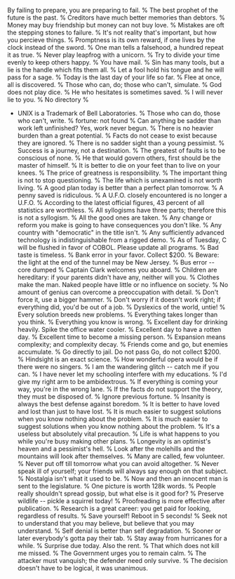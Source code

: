 By failing to prepare, you are preparing to fail.
%
The best prophet of the future is the past.
%
Creditors have much better memories than debtors.
%
Money may buy friendship but money can not buy love.
%
Mistakes are oft the stepping stones to failure.
%
It's not reality that's important, but how you percieve things.
%
Promptness is its own reward, if one lives by the clock instead of the sword.
%
One man tells a falsehood, a hundred repeat it as true.
%
Never play leapfrog with a unicorn.
%
Try to divide your time evenly to keep others happy.
%
You have mail.
%
Sin has many tools, but a lie is the handle which fits them all.
%
Let a fool hold his tongue and he will pass for a sage.
%
Today is the last day of your life so far.
%
Flee at once, all is discovered.
%
Those who can, do; those who can't, simulate.
%
God does not play dice.
%
He who hesitates is sometimes saved.
%
I will never lie to you.
%
No directory
%
* UNIX is a Trademark of Bell Laboratories.
%
Those who can do, those who can't, write.
%
fortune: not found
%
Can anything be sadder than work left unfinished?  Yes, work never begun.
%
There is no heavier burden than a great potential.
%
Facts do not cease to exist because they are ignored.
%
There is no sadder sight than a young pessimist.
%
Success is a journey, not a destination.
%
The greatest of faults is to be conscious of none.
%
He that would govern others, first should be the master of himself.
%
It is better to die on your feet than to live on your knees.
%
The price of greatness is responsibility.
%
The important thing is not to stop questioning.
%
The life which is unexamined is not worth living.
%
A good plan today is better than a perfect plan tomorrow.
%
A penny saved is ridiculous.
%
A U.F.O. closely encountered is no longer a U.F.O.
%
According to the latest official figures, 43 percent of all statistics are worthless.
%
All syllogisms have three parts; therefore this is not a syllogism.
%
All the good ones are taken.
%
Any change or reform you make is going to have consequences you don't like.
%
Any country with "democratic" in the title isn't.
%
Any sufficiently advanced technology is indistinguishable from a rigged demo.
%
As of Tuesday, C will be flushed in favor of COBOL. Please update all programs.
%
Bad taste is timeless.
%
Bank error in your favor. Collect $200.
%
Beware: the light at the end of the tunnel may be New Jersey.
%
Bus error -- core dumped
%
Captain Clark welcomes you aboard.
%
Children are hereditary: if your parents didn't have any, neither will you.
%
Clothes make the man.  Naked people have little or no influence on society.
%
No amount of genius can overcome a preoccupation with detail.
%
Don't force it, use a bigger hammer.
%
Don't worry if it doesn't work right; if everything did, you'd be out of a job.
%
Dyslexics of the world, untie!
%
Every solution breeds new problems.
%
Everything takes longer than you think.
%
Everything you know is wrong.
%
Excellent day for drinking heavily.  Spike the office water cooler.
%
Excellent day to have a rotten day.
%
Excellent time to become a missing person.
%
Expansion means complexity; and complexity decay.
%
Friends come and go, but enemies accumulate.
%
Go directly to jail. Do not pass Go, do not collect $200.
%
Hindsight is an exact science.
%
How wonderful opera would be if there were no singers.
%
I am the wandering glitch -- catch me if you can.
%
I have never let my schooling interfere with my educations.
%
I'd give my right arm to be ambidextrous.
%
If everything is coming your way, you're in the wrong lane.
%
If the facts do not support the theory, they must be disposed of.
%
Ignore previous fortune.
%
Insanity is always the best defense against boredom.
%
It is better to have loved and lost than just to have lost.
%
It is much easier to suggest solutions when you know nothing about the problem.
%
It is much easier to suggest solutions when you know nothing about the problem.
%
It's a useless but absolutely vital precaution.
%
Life is what happens to you while you're busy making other plans.
%
Longevity is an optimist's heaven and a pessimist's hell.
%
Look after the molehills and the mountains will look after themselves.
%
Many are called, few volunteer.
%
Never put off till tomorrow what you can avoid altogether.
%
Never speak ill of yourself; your friends will always say enough on that subject.
%
Nostalgia isn't what it used to be.
%
Now and then an innocent man is sent to the legislature.
%
One picture is worth 128k words.
%
People really shouldn't spread gossip, but what else is it good for?
%
Preserve wildlife -- pickle a squirrel today!
%
Proofreading is more effective after publication.
%
Research is a great career: you get paid for looking, regardless of results.
%
Save yourself! Reboot in 5 seconds!
%
Seek not to understand that you may believe, but believe that you may understand.
%
Self denial is better than self degradation.
%
Sooner or later everybody's gotta pay their tab.
%
Stay away from hurricanes for a while.
%
Surprise due today. Also the rent.
%
That which does not kill me missed.
%
The Government urges you to remain calm.
%
The attacker must vanquish; the defender need only survive.
%
The decision doesn't have to be logical, it was unanimous.